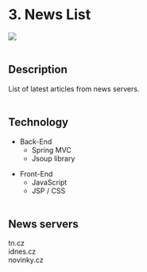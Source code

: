 # 3. News List

<div>
  <img src="https://user-images.githubusercontent.com/60322749/126762556-d8bf0fcf-8874-4b50-b0ea-57fe290419f9.jpg">
</div> <br>

## Description
List of latest articles from news servers. <br><br>

## Technology
* Back-End
  * Spring MVC
  * Jsoup library

- Front-End
  - JavaScript
  - JSP / CSS <br> <br>

## News servers
tn.cz <br>
idnes.cz <br>
novinky.cz 
